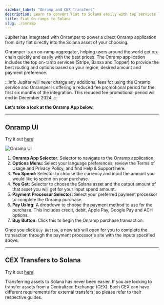 ```yaml
---
sidebar_label: "Onramp and CEX Transfers"
description: Learn to convert Fiat to Solana easily with top services like Stripe & Banxa for optimal rates and smooth transfers.
title: Fiat On-ramps to Solana
slug: ./onramp
---
```


<head>
    <title>Fiat to Solana On-Ramping: Easy Guide: Step by Step | Jupiter Station</title>
    <meta name="twitter:card" content="summary" />
</head>

Jupiter has integrated with Onramper to power a direct Onramp application from dirty fiat directly into the Solana asset of your choosing. 

Onramper is an on-ramp aggregator, helping users around the world get on-chain quickly and easily with the best prices. The Onramp application includes the top on-ramp services (Stripe, Banxa and Topper) to provide the best routing and options based on your region, desired amount and payment preference.

:::info
Jupiter will never charge any additional fees for using the Onramp service and Onramper is offering a reduced fee promotional period for the first six months of the integration. This reduced fee promotional period will end in December 2024.
:::

**Let's take a look at the Onramp App below.**

---

## Onramp UI

Try it out [here](https://jup.ag/onboard/onramp)!

![Onramp UI](../img/bridge/bridge-3.png)

1. **Onramp App Selector:** Selector to navigate to the Onramp application.
2. **Options Menu:** Select your language preferences, review the Terms of Usage and Privacy Policy, and find Help & Support here. 
3. **You Spend:** Selector to choose the currency and input the amount you would like to spend on your purchase.
4. **You Get:** Selector to choose the Solana asset and the output amount of that asset you will get for your input spend amount.
5. **Payment Processor Selector:** Select your preferred payment processor to complete the Onramp purchase.
6. **Pay Using:** A dropdown to choose the payment method to use for the purchase. This includes credit, debit, Apple Pay, Google Pay and ACH options.
7. **Buy Button:** Click this to begin the Onramp purchase transaction.

Once you click `Buy Button`, a new tab will open for you to complete the transaction through the payment processor's site with the inputs specified above.

---

## CEX Transfers to Solana

Try it out [here](https://jup.ag/onboard/cex)!

Transferring assets to Solana has never been easier. If you are looking to transfer assets from a Centralized Exchange (CEX). Each CEX can have different requirements for external transfers, so please refer to their respective guides.
